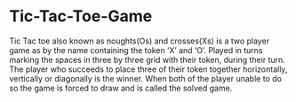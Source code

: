 # Tic-Tac-Toe-Game
Tic Tac toe also known as noughts(Os) and crosses(Xs) is a two player game as by the name containing 
the token ‘X’ and ‘O’. 
Played in turns marking the spaces in three by three grid with their token, during their turn. 
The player who succeeds to place three of their token together horizontally, vertically or diagonally is the 
winner. When both of the player unable to do so the game is forced to draw and is called the solved 
game.
